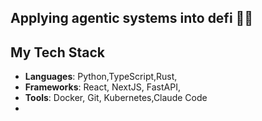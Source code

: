 ## Applying agentic systems into defi 🥷🏿


## My Tech Stack

- **Languages**: Python,TypeScript,Rust,
- **Frameworks**: React, NextJS, FastAPI, 
- **Tools**: Docker, Git, Kubernetes,Claude Code
-

<!---
obre10off/obre10off is a ✨ special ✨ repository because its `README.md` (this file) appears on your GitHub profile.
You can click the Preview link to take a look at your changes.
--->
